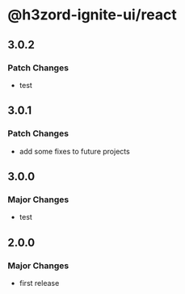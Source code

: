 # @h3zord-ignite-ui/react

## 3.0.2

### Patch Changes

- test

## 3.0.1

### Patch Changes

- add some fixes to future projects

## 3.0.0

### Major Changes

- test

## 2.0.0

### Major Changes

- first release
